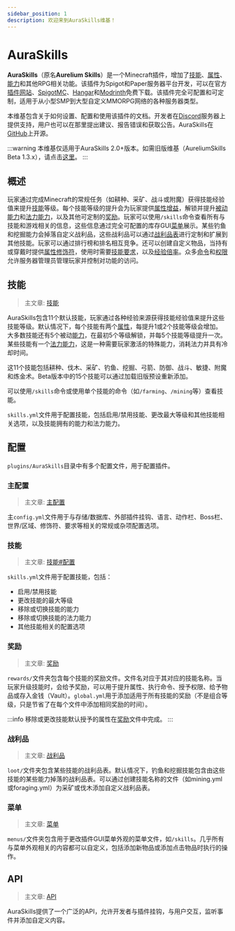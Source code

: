 ```yaml
---
sidebar_position: 1
description: 欢迎来到AuraSkills维基！
---
```


# AuraSkills

**AuraSkills**（原名**Aurelium Skills**）是一个Minecraft插件，增加了[技能](skills/)、[属性](stats/)、[能力](abilities.md)和其他RPG相关功能。该插件为Spigot和Paper服务器平台开发，可以在官方[插件网站](https://aurelium.dev/auraskills/download)、[SpigotMC](https://www.spigotmc.org/resources/81069/)、[Hangar](https://hangar.papermc.io/Archy/AuraSkills)和[Modrinth](https://modrinth.com/plugin/auraskills)免费下载。该插件完全可配置和可定制，适用于从小型SMP到大型自定义MMORPG网络的各种服务器类型。

本维基包含关于如何设置、配置和使用该插件的文档。开发者在[Discord](https://discord.gg/Bh2EZfB)服务器上提供支持，用户也可以在那里提出建议、报告错误和获取公告。AuraSkills在[GitHub](https://github.com/Archy-X/AuraSkills)上开源。

:::warning
本维基仅适用于AuraSkills 2.0+版本。如需旧版维基（AureliumSkills Beta 1.3.x），请点击[这里](https://app.gitbook.com/o/-Mf1Cqap-T455k8cLLbf/s/-Mf1ApP15HhRtnWXpe0T/)。
:::

## 概述

玩家通过完成Minecraft的常规任务（如耕种、采矿、战斗或附魔）获得技能经验值来提升[技能](skills/)等级。每个技能等级的提升会为玩家提供[属性增益](stats/)，解锁并提升[被动能力](abilities.md)和[法力能力](mana-abilities.md)，以及其他可定制的[奖励](rewards.md)。玩家可以使用`/skills`命令查看所有与技能和游戏相关的信息，这些信息通过完全可配置的库存GUI[菜单](menus.md)展示。某些钓鱼和挖掘能力会掉落自定义战利品，这些战利品可以通过[战利品表](loot.md)进行定制和扩展到其他技能。玩家可以通过排行榜和排名相互竞争。还可以创建自定义物品，当持有或穿戴时提供[属性修饰符](stats/stat-modifiers.md)，使用时需要[技能要求](skills/item-requirements.md)，以及[经验倍率](skills/xp-multipliers.md#item-and-armor-multipliers)。众多[命令](commands.md)和[权限](permissions.md)允许服务器管理员管理玩家并控制对功能的访问。

## 技能

> 主文章: [技能](skills/)

AuraSkills包含11个默认技能，玩家通过各种经验来源获得技能经验值来提升这些技能等级。默认情况下，每个技能有两个[属性](stats/)，每提升1或2个技能等级会增加。大多数技能还有5个被动[能力](abilities.md)，在最初5个等级解锁，并每5个技能等级提升一次。某些技能有一个[法力能力](mana-abilities.md)，这是一种需要玩家激活的特殊能力，消耗法力并具有冷却时间。

这11个技能包括耕种、伐木、采矿、钓鱼、挖掘、弓箭、防御、战斗、敏捷、附魔和炼金术。Beta版本中的15个技能可以通过加载旧版预设重新添加。

可以使用`/skills`命令或使用单个技能的命令（如`/farming`、`/mining`等）查看技能。

`skills.yml`文件用于配置技能，包括启用/禁用技能、更改最大等级和其他技能相关选项，以及技能拥有的能力和法力能力。

## 配置

`plugins/AuraSkills`目录中有多个配置文件，用于配置插件。

### 主配置

> 主文章: [主配置](main-config/)

主`config.yml`文件用于与存储/数据库、外部插件挂钩、语言、动作栏、Boss栏、世界/区域、修饰符、要求等相关的常规或杂项配置选项。

### 技能

> 主文章: [技能#配置](https://github.com/Archy-X/AureliumSkills)

`skills.yml`文件用于配置技能，包括：

* 启用/禁用技能
* 更改技能的最大等级
* 移除或切换技能的能力
* 移除或切换技能的法力能力
* 其他技能相关的配置选项

### 奖励

> 主文章: [奖励](rewards.md)

`rewards/`文件夹包含每个技能的奖励文件。文件名对应于其对应的技能名称。当玩家升级技能时，会给予奖励，可以用于提升属性、执行命令、授予权限、给予物品或存入金钱（Vault）。`global.yml`用于添加适用于所有技能的奖励（不是组合等级，只是节省了在每个文件中添加相同奖励的时间）。

:::info
移除或更改技能默认授予的属性在[奖励](rewards.md)文件中完成。
:::

### 战利品

> 主文章: [战利品](loot.md)

`loot/`文件夹包含某些技能的战利品表。默认情况下，钓鱼和挖掘技能包含由这些技能的某些能力掉落的战利品表。可以通过创建技能名称的文件（如mining.yml或foraging.yml）为采矿或伐木添加自定义战利品表。

### 菜单

> 主文章: [菜单](menus.md)

`menus/`文件夹包含用于更改插件GUI菜单外观的菜单文件，如`/skills`。几乎所有与菜单外观相关的内容都可以自定义，包括添加新物品或添加点击物品时执行的操作。

## API

> 主文章: [API](api.md)

AuraSkills提供了一个广泛的API，允许开发者与插件挂钩，与用户交互，监听事件并添加自定义内容。
